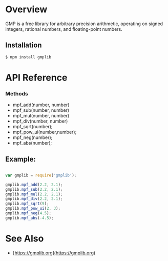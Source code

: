 # Overview
GMP is a free library for arbitrary precision arithmetic, operating on signed integers, rational numbers, and floating-point numbers.

Installation
------------
``` bash
$ npm install gmplib
```

# API Reference

### Methods ###

* mpf_add(number, number)
* mpf_sub(number, number)
* mpf_mul(number, number)
* mpf_div(number, number)
* mpf_sqrt(number);
* mpf_pow_ui(number,number);
* mpf_neg(number);
* mpf_abs(number);

Example:
-------
``` javascript

var gmplib = require('gmplib');

gmplib.mpf_add(2.2, 2.1);
gmplib.mpf_sub(2.2, 2.1);
gmplib.mpf_mul(2.2, 2.1);
gmplib.mpf_div(2.2, 2.1);
gmplib.mpf_sqrt(9);
gmplib.mpf_pow_ui(2, 3);
gmplib.mpf_neg(4.5);
gmplib.mpf_abs(-4.5);

```

# See Also
- [https://gmplib.org](https://gmplib.org)

